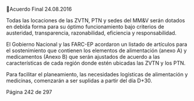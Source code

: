 Acuerdo Final 
24.08.2016 
 
Todas las locaciones de las ZVTN, PTN y sedes del MM&V serán dotados en debida forma para su óptimo 
funcionamiento bajo criterios de austeridad, transparencia, razonabilidad, eficiencia y responsabilidad. 
 
El Gobierno Nacional y las  FARC-EP acordaron un listado de artículos para el  sostenimiento que contienen 
los elementos de alimentación (anexo A) y medicamentos (Anexo B) que serán ajustados de acuerdo a las 
características de cada región donde estén ubicadas  las ZVTN y los PTN. 
 
Para facilitar el planeamiento, las necesidades logísticas de alimentación y medicinas, comenzarán a ser 
suplidas a partir del día D+30. 
 
 
 
 
 
 
 
 
 
 
 
 
 
 
 
 
 
 
 
 
 
 
 
 
 
 
 
 
 
 
 
 
 
 
 
 
 
Página 242 de 297 
 

